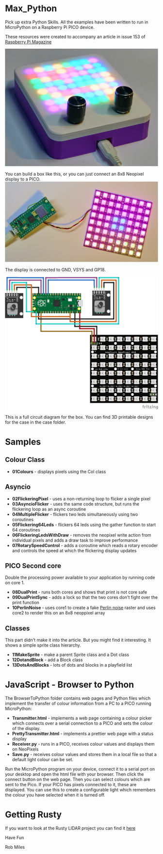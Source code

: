 # Max_Python
Pick up extra Python Skills. All the examples have been written to run in MicroPython on a Raspberry Pi PICO device.

These resources were created to accompany an article in issue 153 of  [Raspberry Pi Magazine](https://magazine.raspberrypi.com/issues/153)

![Display box with 8x8 display and two rotary encoders](images/displaybox.jpg)

You can build a box like this, or you can just connect an 8x8 Neopixel display to a PICO. 
![Pico and display panel](images/components.jpg)

The display is connected to GND, VSYS and GP18. 

![full circuit diagram](images/circuit.png)

This is a full circuit diagram for the box. You can find 3D printable designs for the case in the case folder. 

# Samples

## Colour Class

* **01Colours** - displays pixels using the Col class

## Asyncio

* **02FlickeringPixel** - uses a non-returning loop to flicker a single pixel
* **03AsyncioFlicker** - uses the same code structure, but runs the flickering loop as an async coroutine
* **04MultipleFlicker** - flickers two leds simultaneously using two coroutines
* **05Flickering64Leds** - flickers 64 leds using the gather function to start 64 coroutines
* **06FlickeringLedsWithDraw** - removes the neopixel write action from individual pixels and adds a draw task to improve performance
* **07RotarySpeedControl** - adds a coroutine which reads a rotary encoder and controls the speed at which the flickering display updates

## PICO Second core

Double the processing power available to your application by running code on core 1.

* **08DualPrint** - runs both cores and shows that print is not core safe
* **09DualPrintSync** - adds a lock so that the two cores don't fight over the print function
* **10PerlinNoise** - uses core1 to create a fake [Perlin noise](https://en.wikipedia.org/wiki/Perlin_noise) raster and uses core2 to render this on an 8x8 neoppixel array 

## Classes

This part didn't make it into the article. But you might find it interesting. It shows a simple sprite class hierarchy. 

* **11MakeSprite** - make a parent Sprite class and a Dot class
* **12DotandBlock** - add a Block class
* **13DotsAndBlocks** - lots of dots and blocks in a playfield list

# JavaScript - Browser to Python

The BrowserToPython folder contains web pages and Python files which implement the transfer of colour information from a PC to a PICO running MicroPython:

* **Transmitter.html** - implements a web page containing a colour picker which connects over a serial connection to a PICO and sets the colour of the display.
* **PrettyTransmitter.html** - implements a prettier web page with a status display
* **Receiver.py** - runs in a PICO, receives colour values and displays them on NeoPixels
* **Save.py** - receives colour values and stores them in a local file so that a default light colour can be set.

Run the MicroPython program on your device, connect it to a serial port on your desktop and open the html file with your browser. Then click the connect button on the web page. Then you can select colours which are sent to the Pico. If your PICO has pixels connected to it, these are displayed. You can use this to create a configurable light which remembers the colour you have selected when it is turned off. 

# Getting Rusty

If you want to look at the Rusty LIDAR project you can find it [here](https://github.com/Davermouse/rusty-lidar)

Have Fun

Rob Miles 
